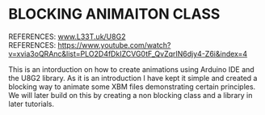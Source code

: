 # BLOCKING ANIMAITON CLASS

REFERENCES: www.L33T.uk/U8G2 \
REFERENCES: https://www.youtube.com/watch?v=xvia3oQRAnc&list=PLO2D4fDkIZCVG0tF_QvZqrIN6djy4-Z6i&index=4

This is an intorduction on how to create animations using Arduino IDE and the U8G2 library. As it is an introduction
I have kept it simple and created a blocking way to animate some XBM files demonstrating certain principles. We will
later build on this by creating a non blocking class and a library in later tutorials.
